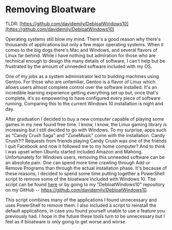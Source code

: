 # Removing Bloatware  

TLDR: [https://github.com/davidemily/DebloatWindows10](https://github.com/davidemily/DebloatWindows10)  

Operating systems still blow my mind. There's a good reason why there's thousands of applications but only a few major operating systems. When it comes to the big dogs there's Mac and Windows, and several flavors of Linux far behind. While I have nothing but admiration for those who are technical enough to design the many details of software, I can't help but be frustrated by the amount of unneeded software included with my OS.  

One of my jobs as a system administrator led to building machines using Gentoo. For those who are unfamiliar, Gentoo is a flavor of Linux which allows users almost complete control over the software installed. It's an incredible learning experience getting everything set up but, once that's complete, it's so empowering to have configured every piece of software running. Comparing this to the current Windows 10 installation is night and day.  

After graduation I decided to buy a new computer capable of playing some games in my new found free time. I know, I know, the Linux gaming library is increasing but I still decided to go with Windows. To my surprise, apps such as "Candy Crush Saga" and "ZuneMusic" come with the installation. Candy Crush?!? Requests from friends playing Candy Crush was one of the friends I quit Facebook and now it followed me to my home computer? And to think I was upset when Ubuntu started included Amazon and Mahong.  
Unfortunately for Windows users, removing this unneeded software can be an absolute pain. One can spend more time crawling through Add or Remove Programs than through the actual installation phase. It's because of these reasons, I decided to spend some time putting together a PowerShell script to remove some of the bloatware included with Windows 10. The script can be found [here](https://github.com/davidemily/DebloatWindows10) or by going to my "DebloatWindows10" repository on my GitHub -- https://github.com/davidemily/DebloatWindows10.  

This script combines many of the applications I found unnecessary and uses PowerShell to remove them. I also included a script to reinstall the default applications, in case you found yourself unable to use a feature you previously had. I hope in the future these tools turn to be unnecessary but I feel as if bloatware is only going to get worse and worse.